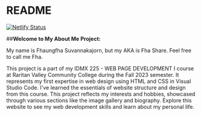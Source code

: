# README

[![Netlify Status](https://api.netlify.com/api/v1/badges/06e28e20-2cad-485e-b8d3-70d49dc8198a/deploy-status)](https://app.netlify.com/sites/about-me-fhashare/deploys)

##**Welcome to My About Me Project:**

My name is Fhaungfha Suvannakajorn, but my AKA is Fha Share. Feel free to call me Fha.

This project is a part of my IDMX 225 - WEB PAGE DEVELOPMENT I course at Raritan Valley Community College during the Fall 2023 semester. It represents my first expertise in web design using HTML and CSS in Visual Studio Code. I've learned the essentials of website structure and design from this course. This project reflects my interests and hobbies, showcased through various sections like the image gallery and biography. Explore this website to see my web development skills and learn about my personal life.
